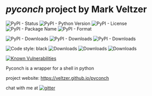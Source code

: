 
# *pyconch* project by Mark Veltzer

![PyPI - Status](https://img.shields.io/pypi/status/pyconch)
![PyPI - Python Version](https://img.shields.io/pypi/pyversions/pyconch)
![PyPI - License](https://img.shields.io/pypi/l/pyconch)
![PyPI - Package Name](https://img.shields.io/pypi/v/pyconch)
![PyPI - Format](https://img.shields.io/pypi/format/pyconch)

![PyPI - Downloads](https://img.shields.io/pypi/dd/pyconch)
![PyPI - Downloads](https://img.shields.io/pypi/dw/pyconch)
![PyPI - Downloads](https://img.shields.io/pypi/dm/pyconch)

![Code style: black](https://img.shields.io/badge/code%20style-black-000000.svg)
![Downloads](https://pepy.tech/badge/pyconch)
![Downloads](https://pepy.tech/badge/pyconch/month)
![Downloads](https://pepy.tech/badge/pyconch/week)

[![Known Vulnerabilities](https://snyk.io/test/github/veltzer/pyconch/badge.svg?targetFile=requirements.txt)](https://snyk.io/test/github/veltzer/pyconch?targetFile=requirements.txt)



Pyconch is a wrapper for a shell in python

project website: <https://veltzer.github.io/pyconch>

chat with me at [![gitter](https://badges.gitter.im/Join%20Chat.svg)](https://gitter.im/veltzer/mark.veltzer)


